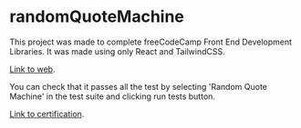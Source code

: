 # randomQuoteMachine
This project was made to complete freeCodeCamp Front End Development Libraries. It was made using only React and TailwindCSS.

[Link to web](https://matiastk.github.io/randomQuoteMachine).

You can check that it passes all the test by selecting 'Random Quote Machine' in the test suite and clicking run tests button.

[Link to certification](https://www.freecodecamp.org/certification/MatiasTK/front-end-development-libraries).